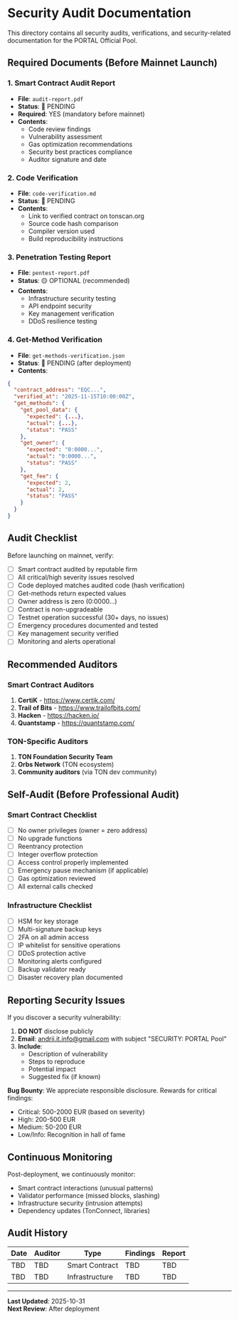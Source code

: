# Security Audit Documentation

This directory contains all security audits, verifications, and security-related documentation for the PORTAL Official Pool.

## Required Documents (Before Mainnet Launch)

### 1. Smart Contract Audit Report
- **File**: `audit-report.pdf`
- **Status**: 🔴 PENDING
- **Required**: YES (mandatory before mainnet)
- **Contents**:
  - Code review findings
  - Vulnerability assessment
  - Gas optimization recommendations
  - Security best practices compliance
  - Auditor signature and date

### 2. Code Verification
- **File**: `code-verification.md`
- **Status**: 🔴 PENDING
- **Contents**:
  - Link to verified contract on tonscan.org
  - Source code hash comparison
  - Compiler version used
  - Build reproducibility instructions

### 3. Penetration Testing Report
- **File**: `pentest-report.pdf`
- **Status**: 🟡 OPTIONAL (recommended)
- **Contents**:
  - Infrastructure security testing
  - API endpoint security
  - Key management verification
  - DDoS resilience testing

### 4. Get-Method Verification
- **File**: `get-methods-verification.json`
- **Status**: 🔴 PENDING (after deployment)
- **Contents**:
```json
{
  "contract_address": "EQC...",
  "verified_at": "2025-11-15T10:00:00Z",
  "get_methods": {
    "get_pool_data": {
      "expected": {...},
      "actual": {...},
      "status": "PASS"
    },
    "get_owner": {
      "expected": "0:0000...",
      "actual": "0:0000...",
      "status": "PASS"
    },
    "get_fee": {
      "expected": 2,
      "actual": 2,
      "status": "PASS"
    }
  }
}
```

## Audit Checklist

Before launching on mainnet, verify:

- [ ] Smart contract audited by reputable firm
- [ ] All critical/high severity issues resolved
- [ ] Code deployed matches audited code (hash verification)
- [ ] Get-methods return expected values
- [ ] Owner address is zero (0:0000...)
- [ ] Contract is non-upgradeable
- [ ] Testnet operation successful (30+ days, no issues)
- [ ] Emergency procedures documented and tested
- [ ] Key management security verified
- [ ] Monitoring and alerts operational

## Recommended Auditors

### Smart Contract Auditors
1. **CertiK** - https://www.certik.com/
2. **Trail of Bits** - https://www.trailofbits.com/
3. **Hacken** - https://hacken.io/
4. **Quantstamp** - https://quantstamp.com/

### TON-Specific Auditors
1. **TON Foundation Security Team**
2. **Orbs Network** (TON ecosystem)
3. **Community auditors** (via TON dev community)

## Self-Audit (Before Professional Audit)

### Smart Contract Checklist
- [ ] No owner privileges (owner = zero address)
- [ ] No upgrade functions
- [ ] Reentrancy protection
- [ ] Integer overflow protection
- [ ] Access control properly implemented
- [ ] Emergency pause mechanism (if applicable)
- [ ] Gas optimization reviewed
- [ ] All external calls checked

### Infrastructure Checklist
- [ ] HSM for key storage
- [ ] Multi-signature backup keys
- [ ] 2FA on all admin access
- [ ] IP whitelist for sensitive operations
- [ ] DDoS protection active
- [ ] Monitoring alerts configured
- [ ] Backup validator ready
- [ ] Disaster recovery plan documented

## Reporting Security Issues

If you discover a security vulnerability:

1. **DO NOT** disclose publicly
2. **Email**: andrii.it.info@gmail.com with subject "SECURITY: PORTAL Pool"
3. **Include**:
   - Description of vulnerability
   - Steps to reproduce
   - Potential impact
   - Suggested fix (if known)

**Bug Bounty**: We appreciate responsible disclosure. Rewards for critical findings:
- Critical: 500-2000 EUR (based on severity)
- High: 200-500 EUR
- Medium: 50-200 EUR
- Low/Info: Recognition in hall of fame

## Continuous Monitoring

Post-deployment, we continuously monitor:

- Smart contract interactions (unusual patterns)
- Validator performance (missed blocks, slashing)
- Infrastructure security (intrusion attempts)
- Dependency updates (TonConnect, libraries)

## Audit History

| Date | Auditor | Type | Findings | Report |
|------|---------|------|----------|---------|
| TBD | TBD | Smart Contract | TBD | TBD |
| TBD | TBD | Infrastructure | TBD | TBD |

---

**Last Updated**: 2025-10-31  
**Next Review**: After deployment
